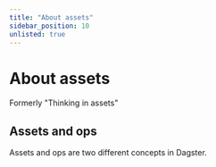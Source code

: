 ```yaml
---
title: "About assets"
sidebar_position: 10
unlisted: true
---
```


# About assets

Formerly "Thinking in assets"

## Assets and ops

Assets and ops are two different concepts in Dagster.

